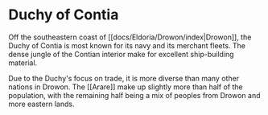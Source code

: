 
# Duchy of Contia

Off the southeastern coast of [[docs/Eldoria/Drowon/index|Drowon]], the Duchy of Contia is most known for its navy and its merchant fleets. The dense jungle of the Contian interior make for excellent ship-building material.

Due to the Duchy's focus on trade, it is more diverse than many other nations in Drowon. The [[Arare]] make up slightly more than half of the population, with the remaining half being a mix of peoples from Drowon and more eastern lands.